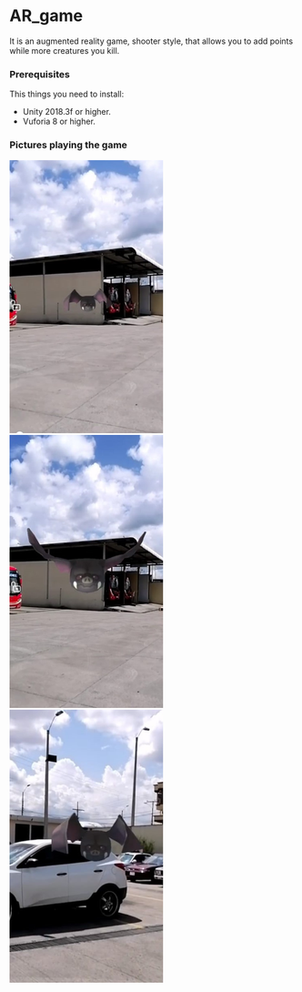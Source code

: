 # AR_game
It is an augmented reality game, shooter style, that allows you to add points while more creatures you kill.

### Prerequisites

This things you need to install:
* Unity 2018.3f or higher.
* Vuforia 8 or higher.

### Pictures playing the game

<div>
  <img src=Demo/1.jpeg width="270" height="480" />
  <img src=Demo/2.jpeg width="270" height="480" />
  <img src=Demo/3.jpeg width="270" height="480" />
</div>
